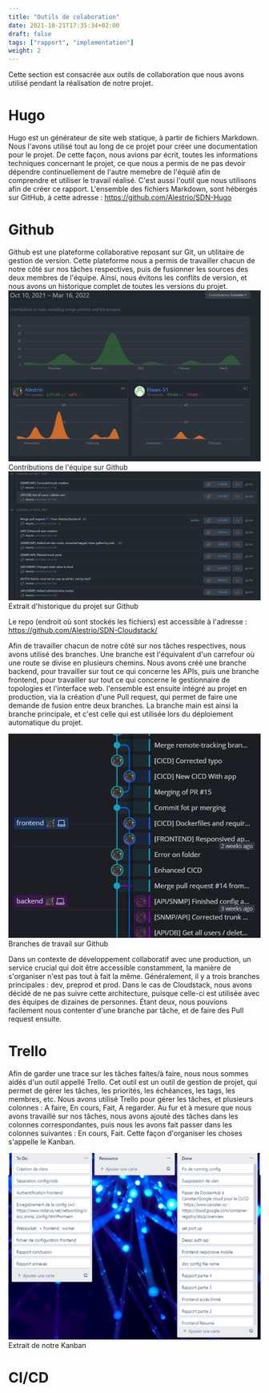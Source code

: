```yaml
---
title: "Outils de colaboration"
date: 2021-10-21T17:35:34+02:00
draft: false
tags: ["rapport", "implementation"]
weight: 2
---
```


Cette section est consacrée aux outils de collaboration que nous avons utilisé pendant la réalisation de notre projet.

# Hugo

Hugo est un générateur de site web statique, à partir de fichiers Markdown. Nous l'avons utilisé tout au long de ce projet pour créer une documentation pour le projet. De cette façon, nous avions par écrit, toutes les informations techniques concernant le projet, ce que nous a permis de ne pas devoir dépendre continuellement de l'autre memebre de l'équiê afin de comprendre et utiliser le travail réalisé.
C'est aussi l'outil que nous utilisons afin de créer ce rapport. L'ensemble des fichiers Markdown, sont hébergés sur GitHub, à cette adresse : https://github.com/Alestrio/SDN-Hugo

# Github

Github est une plateforme collaborative reposant sur Git, un utilitaire de gestion de version. Cette plateforme nous a permis de travailler chacun de notre côté sur nos tâches respectives, puis de fusionner les sources des deux membres de l'équipe. Ainsi, nous évitons les conflits de version, et nous avons un historique complet de toutes les versions du projet. 
![contributions](/images/contributions.png) Contributions de l'équipe sur Github
![historique](/images/historique.png) Extrait d'historique du projet sur Github

Le repo (endroit où sont stockés les fichiers) est accessible à l'adresse : https://github.com/Alestrio/SDN-Cloudstack/

Afin de travailler chacun de notre côté sur nos tâches respectives, nous avons utilisé des branches. Une branche est l'équivalent d'un carrefour où une route se divise en plusieurs chemins. Nous avons créé une branche backend, pour travailler sur tout ce qui concerne les APIs, puis une branche frontend, pour travailler sur tout ce qui concerne le gestionnaire de topologies et l'interface web. l'ensemble est ensuite intégré au projet en production, via la création d'une Pull request, qui permet de faire une demande de fusion entre deux branches. La branche main est ainsi la branche principale, et c'est celle qui est utilisée lors du déploiement automatique du projet.

![branches](/images/branches.png) Branches de travail sur Github

Dans un contexte de développement collaboratif avec une production, un service crucial qui doit être accessible constamment, la manière de s'organiser n'est pas tout à fait la même. Généralement, il y a trois branches principales : dev, preprod et prod. Dans le cas de Cloudstack, nous avons décidé de ne pas suivre cette architecture, puisque celle-ci est utilisée avec des équipes de dizaines de personnes. Étant deux, nous pouvions facilement nous contenter d'une branche par tâche, et de faire des Pull request ensuite.

# Trello

Afin de garder une trace sur les tâches faites/à faire, nous nous sommes aidés d'un outil appellé Trello. Cet outil est un outil de gestion de projet, qui permet de gérer les tâches, les priorités, les échéances, les tags, les membres, etc. Nous avons utilisé Trello pour gérer les tâches, et plusieurs colonnes : A faire, En cours, Fait, A regarder. Au fur et à mesure que nous avons travaillé sur nos tâches, nous avons ajouté des tâches dans les colonnes correspondantes, puis nous les avons fait passer dans les colonnes suivantes : En cours, Fait.
Cette façon d'organiser les choses s'appelle le Kanban.

![kanban](/images/kanban.png) Extrait de notre Kanban

# CI/CD



